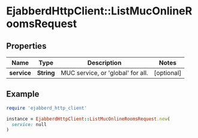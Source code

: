 # EjabberdHttpClient::ListMucOnlineRoomsRequest

## Properties

| Name | Type | Description | Notes |
| ---- | ---- | ----------- | ----- |
| **service** | **String** | MUC service, or &#39;global&#39; for all. | [optional] |

## Example

```ruby
require 'ejabberd_http_client'

instance = EjabberdHttpClient::ListMucOnlineRoomsRequest.new(
  service: null
)
```

